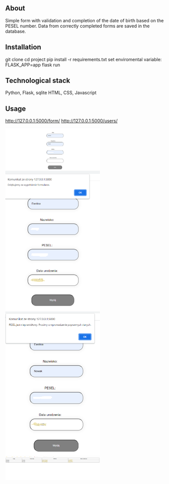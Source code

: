 ## About

Simple form with validation and completion of the date of birth based on the PESEL number.
Data from correctly completed forms are saved in the database.

## Installation

git clone
cd project
pip install -r requirements.txt
set enviromental variable:  FLASK_APP=app
flask run

## Technological stack

Python, Flask, sqlite
HTML, CSS, Javascript

## Usage

http://127.0.0.1:5000/form/
http://127.0.0.1:5000/users/

<img src="image_1.png" style="display: inline-block; margin: 0 auto; max-width: 300px">
<img src="image_2.png" style="display: inline-block; margin: 0 auto; max-width: 300px">
<img src="image_3.png" style="display: inline-block; margin: 0 auto; max-width: 300px">
<img src="image_4.png" style="display: inline-block; margin: 0 auto; max-width: 300px">